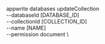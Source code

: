 appwrite databases updateCollection \
        --databaseId [DATABASE_ID] \
        --collectionId [COLLECTION_ID] \
        --name [NAME] \
        --permission document \



